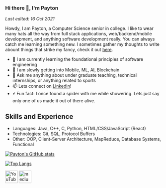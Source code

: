 ### Hi there 👋, I'm Payton
*Last edited: 16 Oct 2021*

Howdy, I am Payton, a Computer Science senior in college. I like to wear many hats all the way from full stack applications, web/backend/mobile development, and anything software development really. You can always catch me learning something new. I sometimes gather my thoughts to write abount things that strike my fancy, check it out [here](https://medium.com/@JabariD "here").
- 🔭 I am currently learning the foundational principles of software engineering
- 🌱 I am slowly getting into Mobile, ML, AI, Blockchain
- 💬 Ask me anything about under graduate teaching, technical internships, or anything related to sports
- 📫 Lets connect on [LinkedIn](https://www.linkedin.com/in/payton-d-78a7a2171/ "LinkedIn")!
- ⚡ Fun fact: I once found a spider with me while showering. Lets just say only one of us made it out of there alive.

## Skills and Experience
* Languages: Java, C++, C, Python, HTML/CSS/JavaScript (React)
* Technologies: Git, SQL, Protocol Buffers
* Other: OOP, Client-Server Architecture, MapReduce, Database Systems, Functional

[![Payton's GitHub stats](https://github-readme-stats.vercel.app/api?username=jabarid&count_private=true&theme=cobalt)](https://github.com/anuraghazra/github-readme-stats)

[![Top Langs](https://github-readme-stats.vercel.app/api/top-langs/?username=jabarid&theme=cobalt)](https://github.com/anuraghazra/github-readme-stats)

[<img src='https://cdn.jsdelivr.net/npm/simple-icons@3.0.1/icons/youtube.svg' alt='YouTube' height='40'>](https://www.youtube.com/channel/UCxhUW6cZDuHg3z9SAy6Fdew)  [<img src='https://cdn.jsdelivr.net/npm/simple-icons@3.0.1/icons/medium.svg' alt='medium' height='40'>](https://medium.com/@JabariD)  


